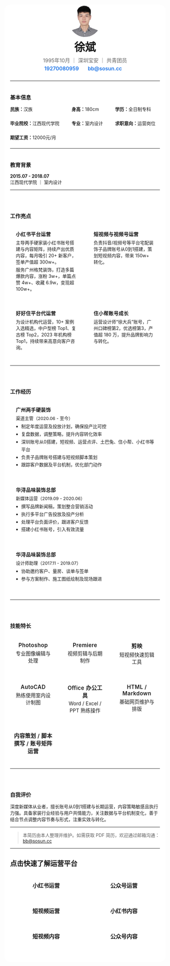 <link rel="stylesheet" href="https://cdn.jsdelivr.net/npm/@tabler/icons-webfont@2.47.0/tabler-icons.min.css">


<style scoped>
  .profile-header {
    margin-bottom: 24px;
    text-align: center;
    padding: 0 8px;
  }
  .profile-header-img {
    border-radius: 50%;
    display: block;
    margin: 0 auto 12px;
    width: 100px;
    max-width: 28vw;
    min-width: 64px;
  }
  .profile-header h1 {
    margin: 0 0 8px;
    font-size: 2.1rem;
    line-height: 1.2;
  }
  .profile-header .profile-meta {
    margin: 0 0 4px;
    color: #666;
    font-size: 1rem;
  }
  .profile-header .profile-contact {
    margin: 0;
    font-size: 15px;
    color: #444;
    display: flex;
    align-items: center;
    justify-content: center;
    gap: 8px;
    flex-wrap: wrap;
  }
  .profile-header .profile-contact span {
    display: flex;
    align-items: center;
    margin-right: 16px;
    margin-bottom: 4px;
  }
  .profile-header .profile-contact a {
    color: #1a73e8;
    text-decoration: none;
    font-weight: 600;
    font-size: 16px;
    word-break: break-all;
  }
  @media (max-width: 600px) {
    .profile-header {
      padding: 0 2vw;
    }
    .profile-header h1 {
      font-size: 1.4rem;
    }
    .profile-header .profile-meta {
      font-size: 0.98rem;
    }
    .profile-header .profile-contact {
      font-size: 13.5px;
      gap: 4px;
    }
    .profile-header .profile-contact a {
      font-size: 14px;
    }
    .profile-header-img {
      width: 72px;
      min-width: 48px;
    }
  }
  h3 {
    margin-bottom: 15px !important;
    margin-top: 38px !important;
  }
  .main-content-wrap {
    max-width: 820px;
    margin: 0 auto 0 auto;
    padding: 0 18px 32px 18px;
    background: var(--vp-c-bg, #fff);
    border-radius: 18px;
    box-shadow: none;
    transition: background 0.2s;
  }
  @media (max-width: 900px) {
    .main-content-wrap {
      max-width: 100vw;
      border-radius: 0;
      box-shadow: none;
      padding: 0 4vw 24px 4vw;
    }
  }
  .skills-grid {
    display: grid;
    grid-template-columns: repeat(3, minmax(140px, 1fr));
    gap: 18px;
    margin-bottom: 24px;
    margin-top: 2px;
  }
  .skill-card {
    background: var(--vp-c-bg, #fff);
    border: 1.2px solid var(--vp-c-divider);
    border-radius: 12px;
    padding: 18px 12px 14px 12px;
    text-align: center;
    box-shadow: none;
    transition: border 0.18s, background 0.18s, color 0.18s;
    font-size: 15.5px;
    color: var(--vp-c-text-1);
    display: flex;
    flex-direction: column;
    align-items: center;
    min-height: 80px;
  }
  .skill-card strong {
    font-size: 1.08em;
    color: var(--vp-c-text-1);
    margin-bottom: 4px;
    display: block;
    letter-spacing: 0.5px;
    font-weight: 600;
  }
  .skill-card i {
    font-size: 22px;
    margin-bottom: 6px;
    color: var(--vp-c-text-1);
    opacity: 0.82;
  }
  /* 统一卡片悬停/聚焦效果（无背景变浅） */
  .work-highlight-card:hover, .work-highlight-card:focus,
  .work-exp-card:hover, .work-exp-card:focus,
  .skill-card:hover, .skill-card:focus {
    border-color: var(--vp-c-text-1);
    color: var(--vp-c-text-1);
    box-shadow: 0 2px 12px 0 rgba(30,41,59,0.08);
    transform: translateY(-2px) scale(1.03);
  }
  @media (max-width: 700px) {
    .skills-grid {
      grid-template-columns: 1fr 1fr;
      gap: 10px;
    }
    .skill-card {
      font-size: 14.5px;
      padding: 13px 6px 10px 6px;
      min-height: 60px;
    }
    .main-content-wrap, .work-highlight-card, .work-exp-card, .skill-card, .nav-outline-link {
      font-variant-numeric: tabular-nums;
    }
    .main-content-wrap strong, .main-content-wrap p, .main-content-wrap li, .main-content-wrap div,
    .work-highlight-card strong, .work-highlight-card p, .work-highlight-card li, .work-highlight-card div,
    .work-exp-card strong, .work-exp_card p, .work-exp-card li, .work-exp-card div,
    .skill-card strong, .skill-card p, .skill-card li, .skill-card div,
    .nav-outline-link {
      font-weight: 600;
    }
  }
</style>
<div class="main-content-wrap">
<div class="profile-header">
  <img src="/img/xb.png" alt="头像" class="profile-header-img" />
  <h1>徐斌</h1>
  <p class="profile-meta">1995年10月 ｜ 深圳宝安 ｜ 共青团员</p>
  <p class="profile-contact">
    <span>
      <i class="ti ti-phone" style="font-size: 16px; color: #1a73e8; margin-right: 4px;"></i>
      <a href="tel:19270080959">19270080959</a>
    </span>
    <span>
      <i class="ti ti-mail" style="font-size: 16px; color: #1a73e8; margin-right: 4px;"></i>
      <a href="mailto:bb@sosun.cc">bb@sosun.cc</a>
    </span>
  </p>
</div>

---

### 基本信息

<div style="display: grid; grid-template-columns: repeat(3, auto); gap: 24px; align-items: center; margin-bottom: 24px;">
  <div><strong>民族：</strong>汉族</div>
  <div><strong>身高：</strong>180cm</div>
  <div><strong>学历：</strong>全日制专科</div>
  <div><strong>毕业院校：</strong>江西现代学院</div>
  <div><strong>专业：</strong>室内设计</div>
  <div><strong>求职意向：</strong>运营岗位</div>
  <div><strong>期望工资：</strong>12000元/月</div>
</div>

---

### 教育背景

**2015.07 - 2018.07**  
江西现代学院 ｜ 室内设计

---


<div class="section-title-spacer"></div>

### 工作亮点



<style scoped>
  .work-highlights-cards {
    display: grid;
    grid-template-columns: repeat(2, 1fr);
    gap: 18px;
    margin-bottom: 28px;
  }
  .work-highlight-card {
    background: var(--vp-c-bg, #fff);
    border: 1.2px solid var(--vp-c-divider);
    border-radius: 14px;
    box-shadow: none;
    padding: 18px 18px 14px 18px;
    display: flex;
    flex-direction: column;
    min-height: 110px;
    transition: border 0.18s, background 0.18s, color 0.18s;
    color: var(--vp-c-text-1);
    position: relative;
  }
  .work-highlight-card strong {
    font-size: 1.08em;
    font-weight: 600;
    margin-bottom: 6px;
    color: var(--vp-c-text-1);
    letter-spacing: 0.5px;
    display: block;
  }
  .work-highlight-card p {
    margin: 0 0 4px 0;
    font-size: 1em;
    color: var(--vp-c-text-2);
  }
  @media (max-width: 700px) {
    .work-highlights-cards {
      grid-template-columns: 1fr;
      gap: 10px;
      margin-bottom: 18px;
    }
    .work-highlight-card {
      font-size: 14.5px;
      padding: 13px 10px 10px 10px;
      min-height: 80px;
    }
  }
</style>
<div class="work-highlights-cards">
  <div class="work-highlight-card">
    <strong>小红书平台运营</strong>
    <p>主导两手硬家装小红书账号搭建与内容矩阵，持续产出优质内容，每月吸引 20+ 新客户，签单产值超 300w+。</p>
    <p>服务广州格梵装饰，打造多篇爆款内容，涨粉 3w+，单篇点赞 4w+、收藏 6.9w，变现超 100w+。</p>
  </div>
  <div class="work-highlight-card">
    <strong>短视频与视频号运营</strong>
    <p>负责抖音/视频号等平台宅配装饰子品牌账号从0到1搭建，策划短视频内容，带来 150w+ 转化。</p>
  </div>
  <div class="work-highlight-card">
    <strong>好好住平台代运营</strong>
    <p>为设计机构代运营，10+ 案例入选精选，中户型榜 Top1、复古榜 Top2，2023 年机构榜 Top1，持续带来高意向客户咨询。</p>
  </div>
  <div class="work-highlight-card">
    <strong>住小帮账号成长</strong>
    <p>运营设计师“徐大兵”账号，广州口碑榜第2，优选榜第3，产值超 180 万，提升品牌影响力与转化。</p>
  </div>
</div>

---

<div class="section-title-spacer"></div>

### 工作经历


<style scoped>
  .work-exp-cards {
    display: grid;
    grid-template-columns: repeat(auto-fit, minmax(320px, 1fr));
    gap: 18px;
    margin-bottom: 28px;
  }
  .work-exp-card {
    background: var(--vp-c-bg, #fff);
    border: 1.2px solid var(--vp-c-divider);
    border-radius: 14px;
    box-shadow: none;
    padding: 18px 18px 14px 18px;
    min-height: 110px;
    transition: border 0.18s, background 0.18s, color 0.18s, box-shadow 0.18s, transform 0.12s;
    color: var(--vp-c-text-1);
    position: relative;
    display: flex;
    flex-direction: column;
  }
  .work-exp-card strong {
    font-size: 1.08em;
    font-weight: 600;
    margin-bottom: 6px;
    color: var(--vp-c-text-1);
    letter-spacing: 0.5px;
    display: block;
  }
  .work-exp-card .exp-role {
    color: var(--vp-c-text-2);
    font-size: 0.98em;
    margin-bottom: 4px;
  }
  .work-exp-card ul {
    margin: 0 0 4px 1.2em;
    padding: 0;
    font-size: 1em;
    line-height: 1.7;
    color: var(--vp-c-text-2);
  }

  .nav-outline-link {
    padding: 18px 0;
    border-radius: 14px;
    color: var(--vp-c-text-1);
    text-decoration: none;
    font-weight: 600;
    font-size: 17px;
    border: 1.2px solid var(--vp-c-divider);
    background: var(--vp-c-bg);
    transition: border 0.18s, background 0.18s, color 0.18s, box-shadow 0.18s, transform 0.12s;
    display: flex;
    align-items: center;
    justify-content: center;
    margin-bottom: 0;
    box-shadow: none;
  }
  @media (max-width: 900px) {
    .work-exp-cards {
      gap: 10px;
    }
    .work-exp-card {
      font-size: 14.5px;
      padding: 13px 10px 10px 10px;
      min-height: 80px;
    }
  }
</style>
<div class="work-exp-cards">
  <div class="work-exp-card">
    <strong>广州两手硬装饰</strong>
    <div class="exp-role">渠道主管（2020.06 - 至今）</div>
    <ul>
      <li>制定年度运营及投放计划，确保投产比可控</li>
      <li>复盘数据，调整策略，提升内容转化效率</li>
      <li>深圳账号从0搭建，短视频、运营点评、土巴兔、住小帮、小红书等平台</li>
      <li>负责子品牌账号搭建与短视频脚本策划</li>
      <li>跟踪客户数据及平台机制，优化部门动作</li>
    </ul>
  </div>
  <div class="work-exp-card">
    <strong>华浔品味装饰总部</strong>
    <div class="exp-role">新媒体运营（2019.09 - 2020.06）</div>
    <ul>
      <li>撰写品牌新闻稿，策划整合营销活动</li>
      <li>执行多平台广告投放及投产分析</li>
      <li>处理平台负面评价，跟进客户反馈</li>
      <li>搭建小红书账号，引入有效流量</li>
    </ul>
  </div>
  <div class="work-exp-card">
    <strong>华浔品味装饰总部</strong>
    <div class="exp-role">设计师助理（2017.11 - 2019.07）</div>
    <ul>
      <li>协助邀约客户、量房、谈单与签单</li>
      <li>参与方案制作、施工图纸绘制及现场跟进</li>
    </ul>
  </div>
</div>



---

<div class="section-title-spacer"></div>

### 技能特长

<div class="skills-grid">
  <div class="skill-card"><i class="ti ti-photo" aria-hidden="true"></i><strong>Photoshop</strong>专业图像编辑与处理</div>
  <div class="skill-card"><i class="ti ti-video" aria-hidden="true"></i><strong>Premiere</strong>视频剪辑与后期制作</div>
  <div class="skill-card"><i class="ti ti-scissors" aria-hidden="true"></i><strong>剪映</strong>短视频快速剪辑工具</div>
  <div class="skill-card"><i class="ti ti-ruler-measure" aria-hidden="true"></i><strong>AutoCAD</strong>熟练使用室内设计制图</div>
  <div class="skill-card"><i class="ti ti-file-text" aria-hidden="true"></i><strong>Office 办公工具</strong>Word / Excel / PPT 熟练操作</div>
  <div class="skill-card"><i class="ti ti-code" aria-hidden="true"></i><strong>HTML / Markdown</strong>基础网页维护与排版</div>
  <div class="skill-card"><i class="ti ti-bulb" aria-hidden="true"></i><strong>内容策划 / 脚本撰写 / 账号矩阵运营</strong></div>
</div>


---


<div class="section-title-spacer"></div>

### 自我评价

深度新媒体从业者，擅长账号从0到1搭建与长期运营，内容策略敏感且执行力强。具备家装行业经验与用户共情能力，关注数据与平台机制变化，善于结合节点调整内容节奏与形式，注重实效与转化。

---

> 本简历由本人整理并维护。如需获取 PDF 简历，欢迎通过邮箱沟通：<a href="mailto:bb@sosun.cc">bb@sosun.cc</a>

---

## 点击快速了解运营平台

<style scoped>
  .section-title-spacer {
    height: 16px;
  }
.nav-outline {
  display: grid;
  grid-template-columns: repeat(auto-fit, minmax(180px, 1fr));
  gap: 18px;
  margin-top: 24px;
  justify-content: center;
  margin-bottom: 18px;
}
.nav-outline-link {
  padding: 18px 0;
   border-radius: 14px;
  color: var(--vp-c-text-1);
  text-decoration: none;
  font-weight: 600;
  font-size: 17px;
  border: 1.2px solid var(--vp-c-divider);
  background: var(--vp-c-bg);
  transition: border 0.18s, background 0.18s, color 0.18s, box-shadow 0.18s, transform 0.12s;
  display: flex;
  align-items: center;
  justify-content: center;
  margin-bottom: 0;
  box-shadow: none;
}
.nav-outline-link:hover, .nav-outline-link:focus {
  border-color: var(--vp-c-text-1);
  color: var(--vp-c-text-1);
  box-shadow: 0 2px 12px 0 rgba(30,41,59,0.08);
  transform: translateY(-2px) scale(1.03);
}
</style>

<div class="nav-outline">
  <a href="/brooke/01" class="nav-outline-link">小红书运营</a>
  <a href="/brooke/02" class="nav-outline-link">公众号运营</a>
  <a href="/brooke/03" class="nav-outline-link">短视频运营</a>
  <a href="/brooke/04" class="nav-outline-link">小红书内容</a>
  <a href="/brooke/05" class="nav-outline-link">短视频内容</a>
  <a href="/brooke/06" class="nav-outline-link">公众号内容</a>
</div>
</div>

<style scoped>
@media (max-width: 768px) {
  .nav-outline-link,
  .grid-card-title,
  .grid-card-desc,
  :not(pre) > code {
    font-weight: 600 !important;
    text-rendering: optimizeLegibility;
    -webkit-font-smoothing: antialiased;
    -moz-osx-font-smoothing: grayscale;
    -webkit-font-feature-settings: 'liga' 1, 'calt' 1;
    font-feature-settings: 'liga' 1, 'calt' 1;
  }
}
</style>
